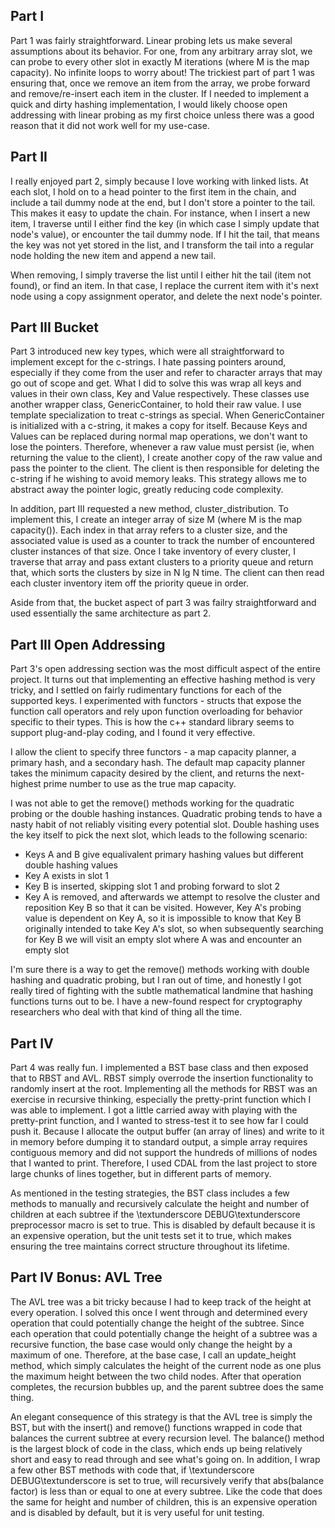 Part I
------------

Part 1 was fairly straightforward. Linear probing lets us make several assumptions about its behavior. For one, from any arbitrary array slot, we can probe to every other slot in exactly M iterations (where M is the map capacity). No infinite loops to worry about! The trickiest part of part 1 was ensuring that, once we remove an item from the array, we probe forward and remove/re-insert each item in the cluster. If I needed to implement a quick and dirty hashing implementation, I would likely choose open addressing with linear probing as my first choice unless there was a good reason that it did not work well for my use-case.

Part II
------------

I really enjoyed part 2, simply because I love working with linked lists. At each slot, I hold on to a head pointer to the first item in the chain, and include a tail dummy node at the end, but I don't store a pointer to the tail. This makes it easy to update the chain. For instance, when I insert a new item, I traverse until I either find the key (in which case I simply update that node's value), or encounter the tail dummy node. If I hit the tail, that means the key was not yet stored in the list, and I transform the tail into a regular node holding the new item and append a new tail. 

When removing, I simply traverse the list until I either hit the tail (item not found), or find an item. In that case, I replace the current item with it's next node using a copy assignment operator, and delete the next node's pointer.

Part III Bucket
------------

Part 3 introduced new key types, which were all straightforward to implement except for the c-strings. I hate passing pointers around, especially if they come from the user and refer to character arrays that may go out of scope and get. What I did to solve this was wrap all keys and values in their own class, Key and Value respectively. These classes use another wrapper class, GenericContainer, to hold their raw value. I use template specialization to treat c-strings as special. When GenericContainer is initialized with a c-string, it makes a copy for itself. Because Keys and Values can be replaced during normal map operations, we don't want to lose the pointers. Therefore, whenever a raw value must persist (ie, when returning the value to the client), I create another copy of the raw value and pass the pointer to the client. The client is then responsible for deleting the c-string if he wishing to avoid memory leaks. This strategy allows me to abstract away the pointer logic, greatly reducing code complexity.

In addition, part III requested a new method, cluster_distribution. To implement this, I create an integer array of size M (where M is the map capacity()). Each index in that array refers to a cluster size, and the associated value is used as a counter to track the number of encountered cluster instances of that size. Once I take inventory of every cluster, I traverse that array and pass extant clusters to a priority queue and return that, which sorts the clusters by size in N lg N time. The client can then read each cluster inventory item off the priority queue in order.

Aside from that, the bucket aspect of part 3 was failry straightforward and used essentially the same architecture as part 2.

Part III Open Addressing
------------

Part 3's open addressing section was the most difficult aspect of the entire project. It turns out that implementing an effective hashing method is very tricky, and I settled on fairly rudimentary functions for each of the supported keys. I experimented with functors - structs that expose the function call operators and rely upon function overloading for behavior specific to their types. This is how the c++ standard library seems to support plug-and-play coding, and I found it very effective.

I allow the client to specify three functors - a map capacity planner, a primary hash, and a secondary hash. The default map capacity planner takes the minimum capacity desired by the client, and returns the next-highest prime number to use as the true map capacity. 

I was not able to get the remove() methods working for the quadratic probing or the double hashing instances. Quadratic probing tends to have a nasty habit of not reliably visiting every potential slot. Double hashing uses the key itself to pick the next slot, which leads to the following scenario:

* Keys A and B give equalivalent primary hashing values but different double hashing values
* Key A exists in slot 1
* Key B is inserted, skipping slot 1 and probing forward to slot 2
* Key A is removed, and afterwards we attempt to resolve the cluster and reposition Key B so that it can be visited. However, Key A's probing value is dependent on Key A, so it is impossible to know that Key B originally intended to take Key A's slot, so when subsequently searching for Key B we will visit an empty slot where A was and encounter an empty slot

I'm sure there is a way to get the remove() methods working with double hashing and quadratic probing, but I ran out of time, and honestly I got really tired of fighting with the subtle mathematical landmine that hashing functions turns out to be. I have a new-found respect for cryptography researchers who deal with that kind of thing all the time.

Part IV
------------

Part 4 was really fun. I implemented a BST base class and then exposed that to RBST and AVL. RBST simply overrode the insertion functionality to randomly insert at the root. Implementing all the methods for RBST was an exercise in recursive thinking, especially the pretty-print function which I was able to implement. I got a little carried away with playing with the pretty-print function, and I wanted to stress-test it to see how far I could push it. Because I allocate the output buffer (an array of lines) and write to it in memory before dumping it to standard output, a simple array requires contiguous memory and did not support the hundreds of millions of nodes that I wanted to print. Therefore, I used CDAL from the last project to store large chunks of lines together, but in different parts of memory. 

As mentioned in the testing strategies, the BST class includes a few methods to manually and recursively calculate the height and number of children at each subtree if the \textunderscore DEBUG\textunderscore preprocessor macro is set to true. This is disabled by default because it is an expensive operation, but the unit tests set it to true, which makes ensuring the tree maintains correct structure throughout its lifetime.

Part IV Bonus: AVL Tree
------------

The AVL tree was a bit tricky because I had to keep track of the height at every operation. I solved this once I went through and determined every operation that could potentially change the height of the subtree. Since each operation that could potentially change the height of a subtree was a recursive function, the base case would only change the height by a maximum of one. Therefore, at the base case, I call an update_height method, which simply calculates the height of the current node as one plus the maximum height between the two child nodes. After that operation completes, the recursion bubbles up, and the parent subtree does the same thing. 

An elegant consequence of this strategy is that the AVL tree is simply the BST, but with the insert() and remove() functions wrapped in code that balances the current subtree at every recursion level. The balance() method is the largest block of code in the class, which ends up being relatively short and easy to read through and see what's going on. In addition, I wrap a few other BST methods with code that, if \textunderscore DEBUG\textunderscore is set to true, will recursively verify that abs(balance factor) is less than or equal to one at every subtree. Like the code that does the same for height and number of children, this is an expensive operation and is disabled by default, but it is very useful for unit testing.